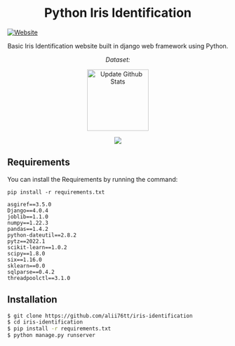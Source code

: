 <h1 align='center'>Python Iris Identification</h1>
<a align='center'target="_blank" href="https://iris-identification.herokuapp.com/"><img alt="Website" src="https://camo.githubusercontent.com/6445e675c041a11811fdecd07f54540b2111105f0d7698f856680f276d8dd338/68747470733a2f2f6865726f6b752d62616467652e6865726f6b756170702e636f6d2f3f6170703d6865726f6b752d6261646765"></a>

<p align='center'>Basic Iris Identification website built in django web framework using Python.</p>
<p align='center' style="font-style: italic;">Dataset: <a target="_blank" href="https://archive.ics.uci.edu/ml/machine-learning-databases/iris/"></a></p>



<p align="center">
    <a href="https://iris-identification.herokuapp.com/">
        <img src="https://www.kindpng.com/picc/m/669-6692840_heroku-hd-png-download.png" style="width: 10em;"
            alt="Update Github Stats" title="heroku">
    </a>
</p>

<p align='center'>
    <img align="center" src="./1.png" style="max-width:25em">
</p>


## Requirements
You can install the Requirements by running the command:

```
pip install -r requirements.txt
```

```
asgiref==3.5.0
Django==4.0.4
joblib==1.1.0
numpy==1.22.3
pandas==1.4.2
python-dateutil==2.8.2
pytz==2022.1
scikit-learn==1.0.2
scipy==1.8.0
six==1.16.0
sklearn==0.0
sqlparse==0.4.2
threadpoolctl==3.1.0
```

## Installation
```sh
$ git clone https://github.com/alii76tt/iris-identification
$ cd iris-identification
$ pip install -r requirements.txt
$ python manage.py runserver
```
